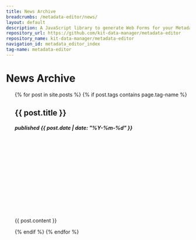 ```yaml
---
title: News Archive
breadcrumbs: /metadata-editor/news/
layout: default
description: A JavaScript library to generate Web Forms for your Metadata.
repository_url: https://github.com/kit-data-manager/metadata-editor
repository_name: kit-data-manager/metadata-editor
navigation_id: metadata_editor_index
tag-name: metadata-editor
---
```


# News Archive

<ul>
  {% for post in site.posts %}
    {% if post.tags contains page.tag-name %}
      <!-- li><a href="/webpage/{{ post.url }}">{{ post.title }}</a>, published {{ post.date | date: "%Y-%m-%d" }}</li-->
      <!-- p>{{ post.content }}</p-->
    <div class="news_card">
      <h2>{{ post.title }}</h2>
      <h5>published {{ post.date | date: "%Y-%m-%d" }}</h5>
      <div class="fakeimg" style="height:200px;background-image: url('/webpage/assets/images/collections.jpg')"></div>
      <p>{{ post.content }}</p>
    </div>
    {% endif %}
  {% endfor %}
</ul>


